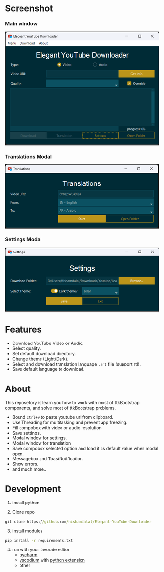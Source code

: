 # Screenshot
### Main window
![Main](https://raw.githubusercontent.com/hishamdalal/Elegant-YouTube-Downloader/main/Screenshot/main.png)

### Translations Modal
![Translations](https://raw.githubusercontent.com/hishamdalal/Elegant-YouTube-Downloader/main/Screenshot/translation.png)

### Settings Modal
![Settings](https://raw.githubusercontent.com/hishamdalal/Elegant-YouTube-Downloader/main/Screenshot/settings.png)

# Features
- Download YouTube Video or Audio.
- Select quality.
- Set default download directory.
- Change theme (Light/Dark).
- Select and download translation language `.srt` file (support rtl).
- Save default language to download.

# About
This reposetory is learn you how to work with most of ttkBootstrap components, and solve most of ttkBootstrap problems.
- Bound `ctrl+v` to paste youtube url from clipboard.
- Use Threading for multitasking and prevent app freezing.
- Fill compobox with video or audio resolution.
- Save settings.
- Modal window for settings.
- Modal window for translation
- Save compobox selected option and load it as default value when modal open.
- Messagebox and ToastNotification.
- Show errors.
- and much more..

# Development

1) install python
   
2) Clone repo
``` cmd
git clone https://github.com/hishamdalal/Elegant-YouTube-Downloader
```

3) install modules
``` cmd
pip install -r requirements.txt
```

4) run with your favorate editor
   - [pycharm](https://www.jetbrains.com/pycharm/download/)
   - [vscodium](https://vscodium.com/) with [python extension](https://marketplace.visualstudio.com/items?itemName=ms-python.python)
   - other
